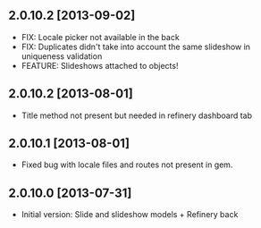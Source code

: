 ## 2.0.10.2 [2013-09-02]

* FIX: Locale picker not available in the back
* FIX: Duplicates didn't take into account the same slideshow in uniqueness validation
* FEATURE: Slideshows attached to objects!

## 2.0.10.2 [2013-08-01]

* Title method not present but needed in refinery dashboard tab

## 2.0.10.1 [2013-08-01]

* Fixed bug with locale files and routes not present in gem.

## 2.0.10.0 [2013-07-31]

* Initial version: Slide and slideshow models + Refinery back
